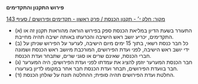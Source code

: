 **פירוש התקנון והתקדימים**

[מקור: חלק י׳ - תקנון הכנסת / פרק ראשון - תקדימים ופירושים / סעיף 143](https://he.wikisource.org/wiki/תקנון_הכנסת#סעיף_143)

 * (א) התעורר בשעת הדיון במליאת הכנסת ספק בפירוש הוראה מהוראות תקנון זה או התקדימים, יכריע יושב ראש הישיבה והכרעתו באותה ישיבה תהיה מחייבת.
 * (ב) כל חבר כנסת רשאי, בתוך 15 ימים מיום הישיבה, לערער על הפירוש שניתן על ידי יושב ראש הישיבה, לפני ועדת הפירושים, המורכבת מיושב ראש הכנסת ושמונה חברי הכנסת, שאינם שרים או סגני שרים, שתבחר ועדת הכנסת.
 * (ג) חבר הכנסת המערער יוזמן להציג את עמדתו לפני ועדת הפירושים; היה המערער חבר בוועדת הפירושים, תבחר ועדת הכנסת חבר אחר במקומו לדיון בערעורו.
 * (ד) החלטת ועדת הפירושים תהיה סופית; ההחלטה תונח על שולחן הכנסת.